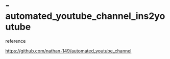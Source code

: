 # -automated_youtube_channel_ins2youtube



















reference 

https://github.com/nathan-149/automated_youtube_channel
